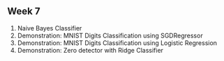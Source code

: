 ## Week 7
1) Naive Bayes Classifier
2) Demonstration: MNIST Digits Classification using SGDRegressor
3) Demonstration: MNIST Digits Classification using Logistic Regression
4) Demonstration: Zero detector with Ridge Classifier
